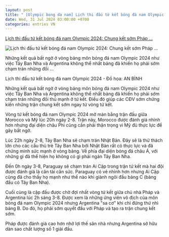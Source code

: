 ```yaml
---
layout: post
title: " [Olympic bong da nam] Lịch thi đấu tứ kết bóng đá nam Olympic 2024: Chung kết sớm Pháp ..."
date: Wed, 31 Jul 2024 03:00:00 +0700
categories: entries VN
---
```

[Lịch thi đấu tứ kết bóng đá nam Olympic 2024: Chung kết sớm Pháp ...](https://tuoitre.vn/lich-thi-dau-tu-ket-bong-da-nam-olympic-2024-chung-ket-som-phap-argentina-20240731035520366.htm)

![Lịch thi đấu tứ kết bóng đá nam Olympic 2024: Chung kết sớm Pháp ...](https://cdn1.tuoitre.vn/zoom/600_315/471584752817336320/2024/7/31/2024-07-30t165824z460811289up1ek7u1b5ac6rtrmadp3olympics-2024-soccer-17223787581382137993687-32-0-1069-1980-crop-17223787827885537234.jpg)

Những kết quả bất ngờ ở vòng bảng môn bóng đá nam Olympic 2024 như việc Tây Ban Nha và Argentina không thể nhất bảng đã khiến họ phải sớm chạm trán những đối ...

Lịch thi đấu tứ kết bóng đá nam Olympic 2024 - Đồ họa: AN BÌNH

Những kết quả bất ngờ ở vòng bảng môn bóng đá nam Olympic 2024 như việc Tây Ban Nha và Argentina không thể nhất bảng đã khiến họ phải sớm chạm trán những đối thủ mạnh ở tứ kết. Điều đó giúp các CĐV sớm chứng kiến những trận chung kết sớm ngay từ vòng tứ kết.

Vòng tứ kết bóng đá nam Olympic 2024 mở màn bằng trận đấu giữa Morocco và Mỹ lúc 20h ngày 2-8. Trận này, Morocco được đánh giá nhỉnh hơn nhưng đại diện châu Phi cũng cần phải thận trọng vì Mỹ đủ thực lực để gây bất ngờ.

Lúc 22h ngày 2-8, Tây Ban Nha sẽ chạm trán Nhật Bản. Đây sẽ là thử thách lớn cho các cầu thủ trẻ Tây Ban Nha bởi Nhật Bản rất có thực lực và đã chứng minh sức mạnh ở vòng bảng. Về phía đại diện bóng đá châu Á, với những gì đã thể hiện họ không có gì phải ngán Tây Ban Nha.

Đến 0h ngày 3-8, Paraguay sẽ chạm trán Ai Cập trong trận tứ kết mà hai đội được đánh giá là cân tài cân sức. Paraguay có vẻ nhỉnh hơn nhưng Ai Cập cũng đã cho thấy họ mạnh như thế nào khi giành ngôi đầu bảng C (bảng đấu có Tây Ban Nha).

Cuối cùng là cặp đấu được chờ đợi nhất vòng tứ kết giữa chủ nhà Pháp và Argentina lúc 2h sáng 3-8. Được xem là những ứng viên vô địch của môn bóng đá nam Olympic 2024 nhưng Argentina "sa cơ" khi chỉ đứng thứ nhì bảng B. Do đó, họ phải sớm quyết đấu với Pháp và tạo ra trận chung kết sớm.

Pháp được đánh giá cao hơn nhờ lợi thế sân nhà nhưng Argentina sở hữu dàn sao chất lượng số 1 giải đấu.

